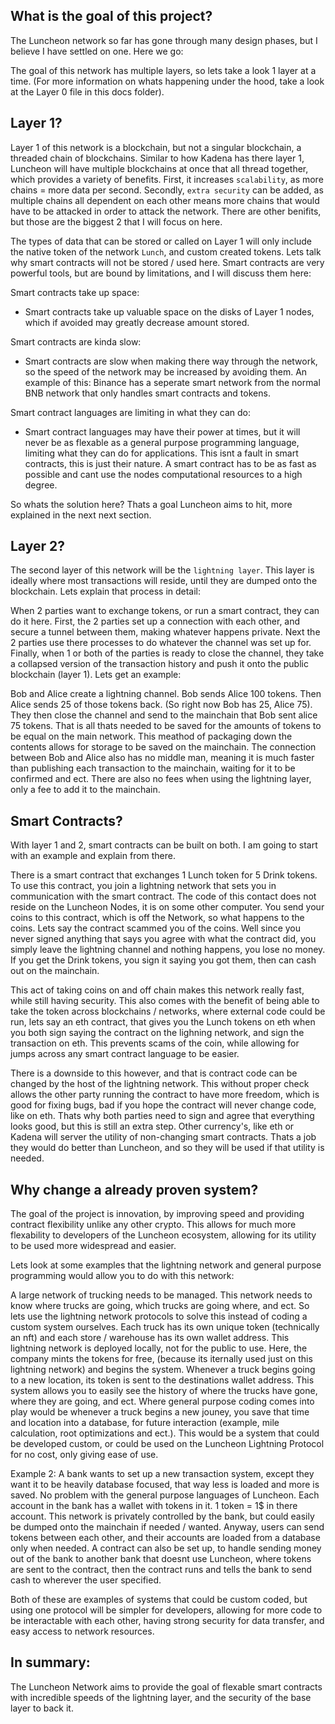What is the goal of this project?
----

The Luncheon network so far has gone through many design phases, but I believe I have settled on one. Here we go:

The goal of this network has multiple layers, so lets take a look 1 layer at a time. (For more information on whats happening under the hood, take a look at the Layer 0 file in this docs folder).

Layer 1?
----

Layer 1 of this network is a blockchain, but not a singular blockchain, a threaded chain of blockchains. Similar to how Kadena has there layer 1, Luncheon will have multiple blockchains at once that all thread together, which provides a variety of benefits. First, it increases ```scalability```, as more chains = more data per second. Secondly, ```extra security``` can be added, as multiple chains all dependent on each other means more chains that would have to be attacked in order to attack the network. There are other benifits, but those are the biggest 2 that I will focus on here. 

The types of data that can be stored or called on Layer 1 will only include the native token of the network ```Lunch```, and custom created tokens. Lets talk why smart contracts will not be stored / used here. Smart contracts are very powerful tools, but are bound by limitations, and I will discuss them here:

Smart contracts take up space:
- Smart contracts take up valuable space on the disks of Layer 1 nodes, which if avoided may greatly decrease amount stored. 

Smart contracts are kinda slow: 
- Smart contracts are slow when making there way through the network, so the speed of the network may be increased by avoiding them. An example of this: Binance has a seperate smart network from the normal BNB network that only handles smart contracts and tokens. 

Smart contract languages are limiting in what they can do: 
- Smart contract languages may have their power at times, but it will never be as flexable as a general purpose programming language, limiting what they can do for applications. This isnt a fault in smart contracts, this is just their nature. A smart contract has to be as fast as possible and cant use the nodes computational resources to a high degree.

So whats the solution here? Thats a goal Luncheon aims to hit, more explained in the next next section.

Layer 2?
----

The second layer of this network will be the ```lightning layer```. This layer is ideally where most transactions will reside, until they are dumped onto the blockchain. Lets explain that process in detail: 

When 2 parties want to exchange tokens, or run a smart contract, they can do it here. First, the 2 parties set up a connection with each other, and secure a tunnel between them, making whatever happens private. Next the 2 parties use there processes to do whatever the channel was set up for. Finally, when 1 or both of the parties is ready to close the channel, they take a collapsed version of the transaction history and push it onto the public blockchain (layer 1). Lets get an example:

Bob and Alice create a lightning channel. Bob sends Alice 100 tokens. Then Alice sends 25 of those tokens back. (So right now Bob has 25, Alice 75). They then close the channel and send to the mainchain that Bob sent alice 75 tokens. That is all thats needed to be saved for the amounts of tokens to be equal on the main network. This meathod of packaging down the contents allows for storage to be saved on the mainchain. The connection between Bob and Alice also has no middle man, meaning it is much faster than publishing each transaction to the mainchain, waiting for it to be confirmed and ect. There are also no fees when using the lightning layer, only a fee to add it to the mainchain.

Smart Contracts?
----

With layer 1 and 2, smart contracts can be built on both. I am going to start with an example and explain from there. 

There is a smart contract that exchanges 1 Lunch token for 5 Drink tokens. To use this contract, you join a lightning network that sets you in communication with the smart contract. The code of this contact does not reside on the Luncheon Nodes, it is on some other computer. You send your coins to this contract, which is off the Network, so what happens to the coins. Lets say the contract scammed you of the coins. Well since you never signed anything that says you agree with what the contract did, you simply leave the lightning channel and nothing happens, you lose no money. If you get the Drink tokens, you sign it saying you got them, then can cash out on the mainchain. 

This act of taking coins on and off chain makes this network really fast, while still having security. This also comes with the benefit of being able to take the token across blockchains / networks, where external code could be run, lets say an eth contract, that gives you the Lunch tokens on eth when you both sign saying the contract on the lighning network, and sign the transaction on eth. This prevents scams of the coin, while allowing for jumps across any smart contract language to be easier. 

There is a downside to this however, and that is contract code can be changed by the host of the lightning network. This without proper check allows the other party running the contract to have more freedom, which is good for fixing bugs, bad if you hope the contract will never change code, like on eth. Thats why both parties need to sign and agree that everything looks good, but this is still an extra step. Other currency's, like eth or Kadena will server the utility of non-changing smart contracts. Thats a job they would do better than Luncheon, and so they will be used if that utility is needed. 

Why change a already proven system?
----
The goal of the project is innovation, by improving speed and providing contract flexibility unlike any other crypto. This allows for much more flexability to developers of the Luncheon ecosystem, allowing for its utility to be used more widespread and easier.

Lets look at some examples that the lightning network and general purpose programming would allow you to do with this network:

A large network of trucking needs to be managed. This network needs to know where trucks are going, which trucks are going where, and ect. So lets use the lightning network protocols to solve this instead of coding a custom system ourselves. Each truck has its own unique token (technically an nft) and each store / warehouse has its own wallet address. This lightning network is deployed locally, not for the public to use. Here, the company mints the tokens for free, (because its iternally used just on this lightning network) and begins the system. Whenever a truck begins going to a new location, its token is sent to the destinations wallet address. This system allows you to easily see the history of where the trucks have gone, where they are going, and ect. Where general purpose coding comes into play would be whenever a truck begins a new jouney, you save that time and location into a database, for future interaction (example, mile calculation, root optimizations and ect.). This would be a system that could be developed custom, or could be used on the Luncheon Lightning Protocol for no cost, only giving ease of use.

Example 2: A bank wants to set up a new transaction system, except they want it to be heavily database focused, that way less is loaded and more is saved. No problem with the general purpose languages of Luncheon. Each account in the bank has a wallet with tokens in it. 1 token = 1$ in there account. This network is privately controlled by the bank, but could easily be dumped onto the mainchain if needed / wanted. Anyway, users can send tokens between each other, and their accounts are loaded from a database only when needed. A contract can also be set up, to handle sending money out of the bank to another bank that doesnt use Luncheon, where tokens are sent to the contract, then the contract runs and tells the bank to send cash to wherever the user specified. 

Both of these are examples of systems that could be custom coded, but using one protocol will be simpler for developers, allowing for more code to be interactable with each other, having strong security for data transfer, and easy access to network resources.

In summary:
----

The Luncheon Network aims to provide the goal of flexable smart contracts with incredible speeds of the lightning layer, and the security of the base layer to back it.